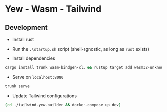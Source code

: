 # Yew - Wasm - Tailwind

## Development

-   Install rust

-   Run the `.\startup.sh` script (shell-agnostic, as long as `rust` exists)

-   Install dependencies

```bash
cargo install trunk wasm-bindgen-cli && rustup target add wasm32-unknown-unknown
```

-   Serve on `localhost:8080`

```bash
trunk serve
```

-   Update Tailwind configurations

```bash
(cd ./tailwind-yew-builder && docker-compose up dev)
```
